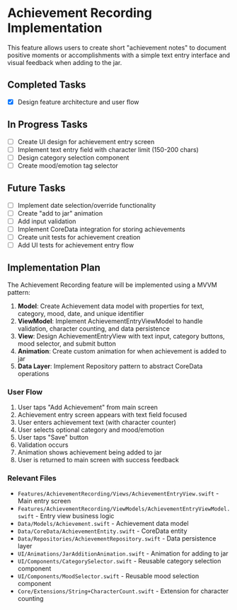 # Achievement Recording Implementation

This feature allows users to create short "achievement notes" to document positive moments or accomplishments with a simple text entry interface and visual feedback when adding to the jar.

## Completed Tasks

- [x] Design feature architecture and user flow

## In Progress Tasks

- [ ] Create UI design for achievement entry screen
- [ ] Implement text entry field with character limit (150-200 chars)
- [ ] Design category selection component
- [ ] Create mood/emotion tag selector

## Future Tasks

- [ ] Implement date selection/override functionality
- [ ] Create "add to jar" animation
- [ ] Add input validation
- [ ] Implement CoreData integration for storing achievements
- [ ] Create unit tests for achievement creation
- [ ] Add UI tests for achievement entry flow

## Implementation Plan

The Achievement Recording feature will be implemented using a MVVM pattern:

1. **Model**: Create Achievement data model with properties for text, category, mood, date, and unique identifier
2. **ViewModel**: Implement AchievementEntryViewModel to handle validation, character counting, and data persistence
3. **View**: Design AchievementEntryView with text input, category buttons, mood selector, and submit button
4. **Animation**: Create custom animation for when achievement is added to jar
5. **Data Layer**: Implement Repository pattern to abstract CoreData operations

### User Flow
1. User taps "Add Achievement" from main screen
2. Achievement entry screen appears with text field focused
3. User enters achievement text (with character counter)
4. User selects optional category and mood/emotion
5. User taps "Save" button
6. Validation occurs
7. Animation shows achievement being added to jar
8. User is returned to main screen with success feedback

### Relevant Files

- `Features/AchievementRecording/Views/AchievementEntryView.swift` - Main entry screen
- `Features/AchievementRecording/ViewModels/AchievementEntryViewModel.swift` - Entry view business logic
- `Data/Models/Achievement.swift` - Achievement data model
- `Data/CoreData/AchievementEntity.swift` - CoreData entity
- `Data/Repositories/AchievementRepository.swift` - Data persistence layer
- `UI/Animations/JarAdditionAnimation.swift` - Animation for adding to jar
- `UI/Components/CategorySelector.swift` - Reusable category selection component
- `UI/Components/MoodSelector.swift` - Reusable mood selection component
- `Core/Extensions/String+CharacterCount.swift` - Extension for character counting 